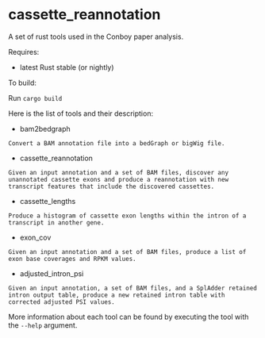 cassette_reannotation
=====================

A set of rust tools used in the Conboy paper analysis.

Requires:

- latest Rust stable (or nightly)

To build:

Run ```cargo build```

Here is the list of tools and their description:

- bam2bedgraph

`Convert a BAM annotation file into a bedGraph or bigWig file.`

- cassette_reannotation

`Given an input annotation and a set of BAM files, discover any unannotated
cassette exons and produce a reannotation with new transcript features
that include the discovered cassettes.`

- cassette_lengths

`Produce a histogram of cassette exon lengths within the intron of a
transcript in another gene.`

- exon_cov

`Given an input annotation and a set of BAM files, produce a list of exon
base coverages and RPKM values.`

- adjusted_intron_psi

`Given an input annotation, a set of BAM files, and a SplAdder retained intron
output table, produce a new retained intron table with corrected
adjusted PSI values.`

More information about each tool can be found by executing the tool
with the `--help` argument.